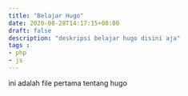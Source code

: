 ```yaml
---
title: "Belajar Hugo"
date: 2020-08-28T14:17:15+08:00
draft: false
description: "deskripsi belajar hugo disini aja"
tags : 
- php
- js
---
```


ini adalah file pertama tentang hugo